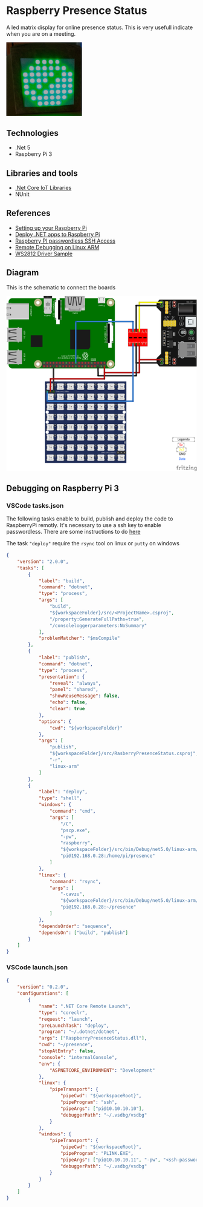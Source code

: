 # Raspberry Presence Status

A led matrix display for online presence status. This is very usefull indicate when you are on a meeting.

<img src="images/LedMatrixAvaliableStatus.jpg" alt="Led matrix showing avaliable status" style="width:200px;"/>

## Technologies

-   .Net 5
-   Raspberry Pi 3

## Libraries and tools

-   [.Net Core IoT Libraries](https://github.com/dotnet/iot)
-   NUnit

## References

-   [Setting up your Raspberry Pi](https://www.raspberrypi.com/documentation/computers/getting-started.html#setting-up-your-raspberry-pi)
-   [Deploy .NET apps to Raspberry Pi](https://docs.microsoft.com/en-us/dotnet/iot/deployment)
-   [Raspberry PI passwordless SSH Access](https://www.raspberrypi.com/documentation/computers/remote-access.html#passwordless-ssh-access)
-   [Remote Debugging on Linux ARM](https://github.com/OmniSharp/omnisharp-vscode/wiki/Remote-Debugging-On-Linux-Arm)
-   [WS2812 Driver Sample](https://github.com/dotnet/iot/tree/main/src/devices/Ws28xx)

## Diagram

This is the schematic to connect the boards

![Schematic](images/RaspberryPresenceStatus_bb.png)

## Debugging on Raspberry Pi 3

### VSCode tasks.json

The following tasks enable to build, publish and deploy the code to RaspberryPi remotly. It's necessary to use a ssh key to enable passwordless. There are some instructions to do [here](https://www.raspberrypi.org/documentation/computers/remote-access.html)

The task `"deploy"` require the `rsync` tool on linux or `putty` on windows

```json
{
    "version": "2.0.0",
    "tasks": [
        {
            "label": "build",
            "command": "dotnet",
            "type": "process",
            "args": [
                "build",
                "${workspaceFolder}/src/<ProjectName>.csproj",
                "/property:GenerateFullPaths=true",
                "/consoleloggerparameters:NoSummary"
            ],
            "problemMatcher": "$msCompile"
        },
        {
            "label": "publish",
            "command": "dotnet",
            "type": "process",
            "presentation": {
                "reveal": "always",
                "panel": "shared",
                "showReuseMessage": false,
                "echo": false,
                "clear": true
            },
            "options": {
                "cwd": "${workspaceFolder}"
            },
            "args": [
                "publish",
                "${workspaceFolder}/src/RasberryPresenceStatus.csproj",
                "-r",
                "linux-arm"
            ]
        },
        {
            "label": "deploy",
            "type": "shell",
            "windows": {
                "command": "cmd",
                "args": [
                    "/C",
                    "pscp.exe",
                    "-pw",
                    "raspberry",
                    "${workspaceFolder}/src/bin/Debug/net5.0/linux-arm/*.dll",
                    "pi@192.168.0.28:/home/pi/presence"
                ]
            },
            "linux": {
                "command": "rsync",
                "args": [
                    "-cavzu",
                    "${workspaceFolder}/src/bin/Debug/net5.0/linux-arm/*",
                    "pi@192.168.0.28:~/presence"
                ]
            },
            "dependsOrder": "sequence",
            "dependsOn": ["build", "publish"]
        }
    ]
}
```

### VSCode launch.json

```json
{
    "version": "0.2.0",
    "configurations": [
        {
            "name": ".NET Core Remote Launch",
            "type": "coreclr",
            "request": "launch",
            "preLaunchTask": "deploy",
            "program": "~/.dotnet/dotnet",
            "args": ["RaspberryPresenceStatus.dll"],
            "cwd": "~/presence",
            "stopAtEntry": false,
            "console": "internalConsole",
            "env": {
                "ASPNETCORE_ENVIRONMENT": "Development"
            },
            "linux": {
                "pipeTransport": {
                    "pipeCwd": "${workspaceRoot}",
                    "pipeProgram": "ssh",
                    "pipeArgs": ["pi@10.10.10.10"],
                    "debuggerPath": "~/.vsdbg/vsdbg"
                }
            },
            "windows": {
                "pipeTransport": {
                    "pipeCwd": "${workspaceRoot}",
                    "pipeProgram": "PLINK.EXE",
                    "pipeArgs": ["pi@10.10.10.11", "-pw", "<ssh-password>"],
                    "debuggerPath": "~/.vsdbg/vsdbg"
                }
            }
        }
    ]
}
```
